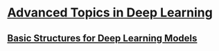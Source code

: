 # [Advanced Topics in Deep Learning](https://www.youtube.com/watch?v=IzHoNwlCGnE&list=PLJV_el3uVTsPMxPbjeX7PicgWbY7F8wW9&index=1)
## [Basic Structures for Deep Learning Models](Basic%20Structures%20for%20Deep%20Learning%20Models.md)